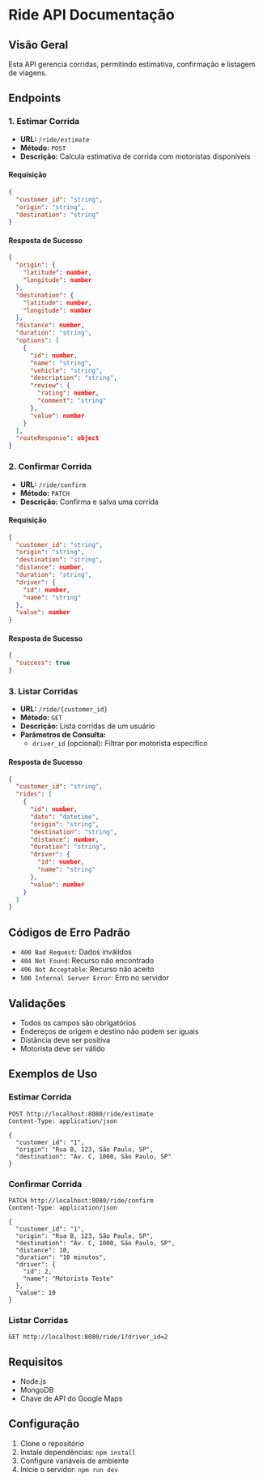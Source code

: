 # Ride API Documentação

## Visão Geral

Esta API gerencia corridas, permitindo estimativa, confirmação e listagem de viagens.

## Endpoints

### 1. Estimar Corrida

- **URL:** `/ride/estimate`
- **Método:** `POST`
- **Descrição:** Calcula estimativa de corrida com motoristas disponíveis

#### Requisição

```json
{
  "customer_id": "string",
  "origin": "string",
  "destination": "string"
}
```

#### Resposta de Sucesso

```json
{
  "origin": {
    "latitude": number,
    "longitude": number
  },
  "destination": {
    "latitude": number,
    "longitude": number
  },
  "distance": number,
  "duration": "string",
  "options": [
    {
      "id": number,
      "name": "string",
      "vehicle": "string",
      "description": "string",
      "review": {
        "rating": number,
        "comment": "string"
      },
      "value": number
    }
  ],
  "routeResponse": object
}
```

### 2. Confirmar Corrida

- **URL:** `/ride/confirm`
- **Método:** `PATCH`
- **Descrição:** Confirma e salva uma corrida

#### Requisição

```json
{
  "customer_id": "string",
  "origin": "string",
  "destination": "string",
  "distance": number,
  "duration": "string",
  "driver": {
    "id": number,
    "name": "string"
  },
  "value": number
}
```

#### Resposta de Sucesso

```json
{
  "success": true
}
```

### 3. Listar Corridas

- **URL:** `/ride/{customer_id}`
- **Método:** `GET`
- **Descrição:** Lista corridas de um usuário
- **Parâmetros de Consulta:**
  - `driver_id` (opcional): Filtrar por motorista específico

#### Resposta de Sucesso

```json
{
  "customer_id": "string",
  "rides": [
    {
      "id": number,
      "date": "datetime",
      "origin": "string",
      "destination": "string",
      "distance": number,
      "duration": "string",
      "driver": {
        "id": number,
        "name": "string"
      },
      "value": number
    }
  ]
}
```

## Códigos de Erro Padrão

- `400 Bad Request`: Dados inválidos
- `404 Not Found`: Recurso não encontrado
- `406 Not Acceptable`: Recurso não aceito
- `500 Internal Server Error`: Erro no servidor

## Validações

- Todos os campos são obrigatórios
- Endereços de origem e destino não podem ser iguais
- Distância deve ser positiva
- Motorista deve ser válido

## Exemplos de Uso

### Estimar Corrida

```http
POST http://localhost:8080/ride/estimate
Content-Type: application/json

{
  "customer_id": "1",
  "origin": "Rua B, 123, São Paulo, SP",
  "destination": "Av. C, 1000, São Paulo, SP"
}
```

### Confirmar Corrida

```http
PATCH http://localhost:8080/ride/confirm
Content-Type: application/json

{
  "customer_id": "1",
  "origin": "Rua B, 123, São Paulo, SP",
  "destination": "Av. C, 1000, São Paulo, SP",
  "distance": 10,
  "duration": "10 minutos",
  "driver": {
    "id": 2,
    "name": "Motorista Teste"
  },
  "value": 10
}
```

### Listar Corridas

```http
GET http://localhost:8080/ride/1?driver_id=2
```

## Requisitos

- Node.js
- MongoDB
- Chave de API do Google Maps

## Configuração

1. Clone o repositório
2. Instale dependências: `npm install`
3. Configure variáveis de ambiente
4. Inicie o servidor: `npm run dev`
